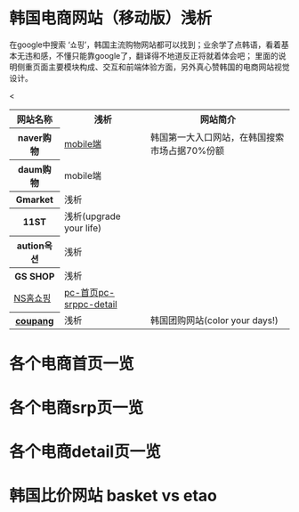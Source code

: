 # 韩国电商网站（移动版）浅析

在google中搜索 ‘쇼핑’，韩国主流购物网站都可以找到；业余学了点韩语，看着基本无违和感，不懂只能靠google了，翻译得不地道反正将就着体会吧；
里面的说明侧重页面主要模块构成、交互和前端体验方面，另外真心赞韩国的电商网站视觉设计。


<table>
<tr><th>网站名称</th><th>浅析</th><th>网站简介</th></tr>
<tr><th>naver购物</th><td><a href="#">mobile端</a></td><td>韩国第一大入口网站，在韩国搜索市场占据70%份额</td></tr>
<tr><th>daum购物</th><td>mobile端</td></tr>
<tr><th>Gmarket</th><td>浅析</td></tr>
<tr><th>11ST</th><td>浅析(upgrade your life)</td></tr>
<tr><th>aution옥션</th><td>浅析</td></tr>
<tr><th>GS SHOP</th><td>浅析</td></tr>
<tr><td><a href="http://www.nsmall.com/">NS홈쇼핑</a></td><td><a href="nswall.md">pc-首页</a><a href="srp.md">pc-srp</a><a href="detail.md">pc-detail</a></td></tr>
<tr><th><a href="http://www.coupang.com/">coupang</a></th><td>浅析</td><td>韩国团购网站(color your days!)</td><</tr>
</table>


# 各个电商首页一览

# 各个电商srp页一览

# 各个电商detail页一览

# 韩国比价网站 basket vs etao